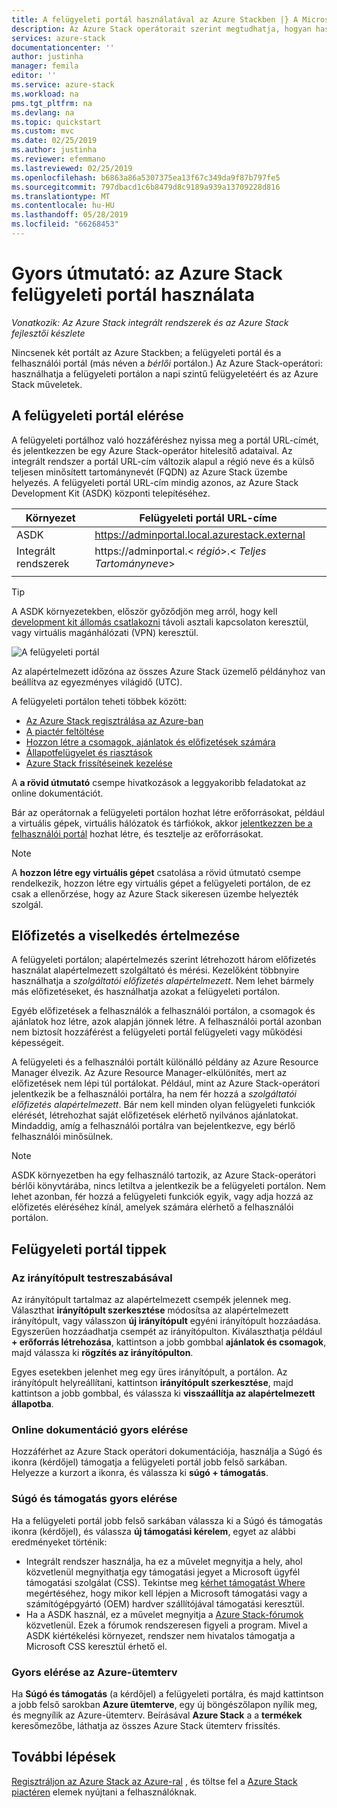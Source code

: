 ```yaml
---
title: A felügyeleti portál használatával az Azure Stackben |} A Microsoft Docs
description: Az Azure Stack operátorait szerint megtudhatja, hogyan használhatja a felügyeleti portált.
services: azure-stack
documentationcenter: ''
author: justinha
manager: femila
editor: ''
ms.service: azure-stack
ms.workload: na
pms.tgt_pltfrm: na
ms.devlang: na
ms.topic: quickstart
ms.custom: mvc
ms.date: 02/25/2019
ms.author: justinha
ms.reviewer: efemmano
ms.lastreviewed: 02/25/2019
ms.openlocfilehash: b6863a86a5307375ea13f67c349da9f87b797fe5
ms.sourcegitcommit: 797dbacd1c6b8479d8c9189a939a13709228d816
ms.translationtype: MT
ms.contentlocale: hu-HU
ms.lasthandoff: 05/28/2019
ms.locfileid: "66268453"
---
```

# <a name="quickstart-use-the-azure-stack-administration-portal"></a>Gyors útmutató: az Azure Stack felügyeleti portál használata

*Vonatkozik: Az Azure Stack integrált rendszerek és az Azure Stack fejlesztői készlete*

Nincsenek két portált az Azure Stackben; a felügyeleti portál és a felhasználói portál (más néven a *bérlői* portálon.) Az Azure Stack-operátori: használhatja a felügyeleti portálon a napi szintű felügyeletéért és az Azure Stack műveletek.

## <a name="access-the-administrator-portal"></a>A felügyeleti portál elérése

A felügyeleti portálhoz való hozzáféréshez nyissa meg a portál URL-címét, és jelentkezzen be egy Azure Stack-operátor hitelesítő adataival. Az integrált rendszer a portál URL-cím változik alapul a régió neve és a külső teljesen minősített tartománynevét (FQDN) az Azure Stack üzembe helyezés. A felügyeleti portál URL-cím mindig azonos, az Azure Stack Development Kit (ASDK) központi telepítéséhez. 

| Környezet | Felügyeleti portál URL-címe |   
| -- | -- | 
| ASDK| https://adminportal.local.azurestack.external  |
| Integrált rendszerek | https://adminportal.&lt; *régió*&gt;.&lt; *Teljes Tartományneve*&gt; | 
| | |

> [!TIP]
> A ASDK környezetekben, először győződjön meg arról, hogy kell [development kit állomás csatlakozni](../asdk/asdk-connect.md) távoli asztali kapcsolaton keresztül, vagy virtuális magánhálózati (VPN) keresztül.

 ![A felügyeleti portál](media/azure-stack-manage-portals/admin-portal.png)

Az alapértelmezett időzóna az összes Azure Stack üzemelő példányhoz van beállítva az egyezményes világidő (UTC). 

A felügyeleti portálon teheti többek között:

* [Az Azure Stack regisztrálása az Azure-ban](azure-stack-registration.md)
* [A piactér feltöltése](azure-stack-download-azure-marketplace-item.md)
* [Hozzon létre a csomagok, ajánlatok és előfizetések számára](azure-stack-plan-offer-quota-overview.md)
* [Állapotfelügyelet és riasztások](azure-stack-monitor-health.md)
* [Azure Stack frissítéseinek kezelése](azure-stack-updates.md)

A **a rövid útmutató** csempe hivatkozások a leggyakoribb feladatokat az online dokumentációt.

Bár az operátornak a felügyeleti portálon hozhat létre erőforrásokat, például a virtuális gépek, virtuális hálózatok és tárfiókok, akkor [jelentkezzen be a felhasználói portál](../user/azure-stack-use-portal.md) hozhat létre, és tesztelje az erőforrásokat.

>[!NOTE]
>A **hozzon létre egy virtuális gépet** csatolása a rövid útmutató csempe rendelkezik, hozzon létre egy virtuális gépet a felügyeleti portálon, de ez csak a ellenőrzése, hogy az Azure Stack sikeresen üzembe helyezték szolgál.

## <a name="understand-subscription-behavior"></a>Előfizetés a viselkedés értelmezése

A felügyeleti portálon; alapértelmezés szerint létrehozott három előfizetés használat alapértelmezett szolgáltató és mérési. Kezelőként többnyire használhatja a *szolgáltatói előfizetés alapértelmezett*. Nem lehet bármely más előfizetéseket, és használhatja azokat a felügyeleti portálon. 

Egyéb előfizetések a felhasználók a felhasználói portálon, a csomagok és ajánlatok hoz létre, azok alapján jönnek létre. A felhasználói portál azonban nem biztosít hozzáférést a felügyeleti portál felügyeleti vagy működési képességeit.

A felügyeleti és a felhasználói portált különálló példány az Azure Resource Manager élvezik. Az Azure Resource Manager-elkülönítés, mert az előfizetések nem lépi túl portálokat. Például, mint az Azure Stack-operátori jelentkezik be a felhasználói portálra, ha nem fér hozzá a *szolgáltatói előfizetés alapértelmezett*. Bár nem kell minden olyan felügyeleti funkciók elérését, létrehozhat saját előfizetések elérhető nyilvános ajánlatokat. Mindaddig, amíg a felhasználói portálra van bejelentkezve, egy bérlő felhasználói minősülnek.

  >[!NOTE]
  >ASDK környezetben ha egy felhasználó tartozik, az Azure Stack-operátori bérlői könyvtárába, nincs letiltva a jelentkezik be a felügyeleti portálon. Nem lehet azonban, fér hozzá a felügyeleti funkciók egyik, vagy adja hozzá az előfizetés eléréséhez kínál, amelyek számára elérhető a felhasználói portálon.

## <a name="administration-portal-tips"></a>Felügyeleti portál tippek

### <a name="customize-the-dashboard"></a>Az irányítópult testreszabásával

Az irányítópult tartalmaz az alapértelmezett csempék jelennek meg. Választhat **irányítópult szerkesztése** módosítsa az alapértelmezett irányítópult, vagy válasszon **új irányítópult** egyéni irányítópult hozzáadása. Egyszerűen hozzáadhatja csempét az irányítópulton. Kiválaszthatja például **+ erőforrás létrehozása**, kattintson a jobb gombbal **ajánlatok és csomagok**, majd válassza ki **rögzítés az irányítópulton**.

Egyes esetekben jelenhet meg egy üres irányítópult, a portálon. Az irányítópult helyreállítani, kattintson **irányítópult szerkesztése**, majd kattintson a jobb gombbal, és válassza ki **visszaállítja az alapértelmezett állapotba**.

### <a name="quick-access-to-online-documentation"></a>Online dokumentáció gyors elérése

Hozzáférhet az Azure Stack operátori dokumentációja, használja a Súgó és ikonra (kérdőjel) támogatja a felügyeleti portál jobb felső sarkában. Helyezze a kurzort a ikonra, és válassza ki **súgó + támogatás**.

### <a name="quick-access-to-help-and-support"></a>Súgó és támogatás gyors elérése

Ha a felügyeleti portál jobb felső sarkában válassza ki a Súgó és támogatás ikonra (kérdőjel), és válassza **új támogatási kérelem**, egyet az alábbi eredményeket történik:

- Integrált rendszer használja, ha ez a művelet megnyitja a hely, ahol közvetlenül megnyithatja egy támogatási jegyet a Microsoft ügyfél támogatási szolgálat (CSS). Tekintse meg [kérhet támogatást Where](azure-stack-manage-basics.md#where-to-get-support) megértéséhez, hogy mikor kell lépjen a Microsoft támogatási vagy a számítógépgyártó (OEM) hardver szállítójával támogatási keresztül.
- Ha a ASDK használ, ez a művelet megnyitja a [Azure Stack-fórumok](https://social.msdn.microsoft.com/Forums/home?forum=AzureStack) közvetlenül. Ezek a fórumok rendszeresen figyeli a program. Mivel a ASDK kiértékelési környezet, rendszer nem hivatalos támogatja a Microsoft CSS keresztül érhető el.

### <a name="quick-access-to-the-azure-roadmap"></a>Gyors elérése az Azure-ütemterv

Ha **Súgó és támogatás** (a kérdőjel) a felügyeleti portálra, és majd kattintson a jobb felső sarokban **Azure ütemterve**, egy új böngészőlapon nyílik meg, és megnyílik az Azure-ütemterv. Beírásával **Azure Stack** a a **termékek** keresőmezőbe, láthatja az összes Azure Stack ütemterv frissítés.

## <a name="next-steps"></a>További lépések

[Regisztráljon az Azure Stack az Azure-ral](azure-stack-registration.md) , és töltse fel a [Azure Stack piactéren](azure-stack-marketplace.md) elemek nyújtani a felhasználóknak. 
